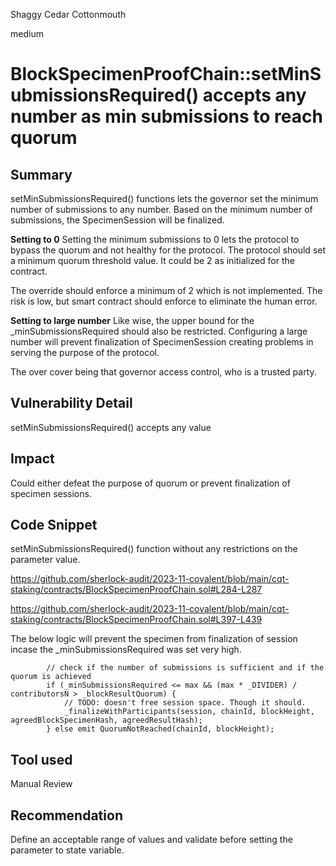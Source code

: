 Shaggy Cedar Cottonmouth

medium

# BlockSpecimenProofChain::setMinSubmissionsRequired() accepts any number as  min submissions to reach quorum

## Summary
setMinSubmissionsRequired() functions lets the governor set the minimum number of submissions to any number. Based on the minimum number of submissions, the SpecimenSession will be finalized.

**Setting to 0**
Setting the minimum submissions to 0 lets the protocol to bypass the quorum and not healthy for the protocol.
The protocol should set a minimum quorum threshold value. It could be 2 as initialized for the contract.

The override should enforce a minimum of 2 which is not implemented. The risk is low, but smart contract should enforce to eliminate the human error. 

**Setting to large number**
Like wise, the upper bound for the _minSubmissionsRequired should also be restricted. Configuring a large number will prevent finalization of SpecimenSession creating problems in serving the purpose of the protocol.

The over cover being that governor access control, who is a trusted party.

## Vulnerability Detail
setMinSubmissionsRequired() accepts any value

## Impact
Could either defeat the purpose of quorum or prevent finalization of specimen sessions.

## Code Snippet
setMinSubmissionsRequired() function without any restrictions on the parameter value.

https://github.com/sherlock-audit/2023-11-covalent/blob/main/cqt-staking/contracts/BlockSpecimenProofChain.sol#L284-L287


https://github.com/sherlock-audit/2023-11-covalent/blob/main/cqt-staking/contracts/BlockSpecimenProofChain.sol#L397-L439

The below logic will prevent the specimen from finalization of session incase the _minSubmissionsRequired was set very high.

```solidity
        // check if the number of submissions is sufficient and if the quorum is achieved
        if (_minSubmissionsRequired <= max && (max * _DIVIDER) / contributorsN > _blockResultQuorum) {
            // TODO: doesn't free session space. Though it should.
            _finalizeWithParticipants(session, chainId, blockHeight, agreedBlockSpecimenHash, agreedResultHash);
        } else emit QuorumNotReached(chainId, blockHeight);
```

## Tool used

Manual Review

## Recommendation
Define an acceptable range of values and validate before setting the parameter to state variable.

